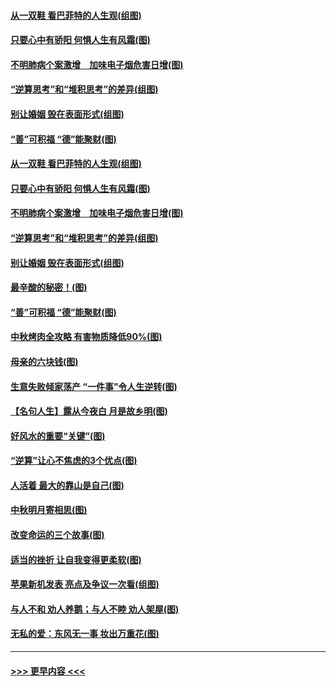 #### [从一双鞋 看巴菲特的人生观(组图)](../pages/p8/907311.md?t=09141900) 
#### [只要心中有骄阳 何惧人生有风霜(图)](../pages/p8/907320.md?t=09141900) 
#### [不明肺病个案激增　加味电子烟危害日增(图)](../pages/p8/907307.md?t=09141900) 
#### [“逆算思考”和“堆积思考”的差异(组图)](../pages/p8/907229.md?t=09141900) 
#### [别让婚姻 毁在表面形式(组图)](../pages/p8/907118.md?t=09141900) 
#### [“善”可积福 “德”能聚财(图)](../pages/p8/906906.md?t=09141900) 
#### [从一双鞋 看巴菲特的人生观(组图)](../pages/p8/907311.md?t=09141900) 
#### [只要心中有骄阳 何惧人生有风霜(图)](../pages/p8/907320.md?t=09141900) 
#### [不明肺病个案激增　加味电子烟危害日增(图)](../pages/p8/907307.md?t=09141900) 
#### [“逆算思考”和“堆积思考”的差异(组图)](../pages/p8/907229.md?t=09141900) 
#### [别让婚姻 毁在表面形式(组图)](../pages/p8/907118.md?t=09141900) 
#### [最辛酸的秘密！(图)](../pages/p8/906327.md?t=09141900) 
#### [“善”可积福 “德”能聚财(图)](../pages/p8/906906.md?t=09141900) 
#### [中秋烤肉全攻略 有害物质降低90%(图)](../pages/p8/907227.md?t=09141900) 
#### [母亲的六块钱(图)](../pages/p8/907107.md?t=09141900) 
#### [生意失败倾家荡产 “一件事”令人生逆转(图)](../pages/p8/907101.md?t=09141900) 
#### [【名句人生】露从今夜白 月是故乡明(图)](../pages/p8/906558.md?t=09141900) 
#### [好风水的重要“关键”(图)](../pages/p8/907087.md?t=09141900) 
#### [“逆算”让心不焦虑的3个优点(图)](../pages/p8/907070.md?t=09141900) 
#### [人活着 最大的靠山是自己(图)](../pages/p8/906329.md?t=09141900) 
#### [中秋明月寄相思(图)](../pages/p8/906932.md?t=09141900) 
#### [改变命运的三个故事(图)](../pages/p8/906257.md?t=09141900) 
#### [适当的挫折 让自我变得更柔软(图)](../pages/p8/906984.md?t=09141900) 
#### [苹果新机发表 亮点及争议一次看(组图)](../pages/p8/906967.md?t=09141900) 
#### [与人不和 劝人养鹅；与人不睦 劝人架屋(图)](../pages/p8/906905.md?t=09141900) 
#### [无私的爱：东风无一事 妆出万重花(图)](../pages/p8/906862.md?t=09141900) 

----
#### [ >>> 更早内容 <<< ](../indexes/p8-earlier.md)
